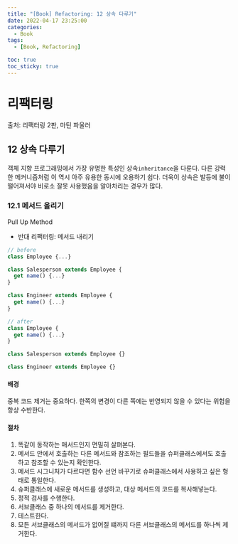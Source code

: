 ```yaml
---
title: "[Book] Refactoring: 12 상속 다루기"
date: 2022-04-17 23:25:00
categories:
  - Book
tags:
  - [Book, Refactoring]

toc: true
toc_sticky: true
---
```


# 리팩터링

출처: 리팩터링 2판, 마틴 파울러

## 12 상속 다루기

객체 지향 프로그래밍에서 가장 유명한 특성인 상속`inheritance`을 다룬다. 다른 강력한 메커니즘처럼 이 역시 아주 유용한 동시에 오용하기 쉽다. 더욱이 상속은 발등에 불이 떨어져서야 비로소 잘못 사용했음을 알아차리는 경우가 많다.

### 12.1 메서드 올리기

Pull Up Method

- 반대 리팩터링: 메서드 내리기

```js
// before
class Employee {...}

class Salesperson extends Employee {
  get name() {...}
}

class Engineer extends Employee {
  get name() {...}
}
```

```js
// after
class Employee {
  get name() {...}
}

class Salesperson extends Employee {}

class Engineer extends Employee {}
```

#### 배경

중복 코드 제거는 중요하다. 한쪽의 변경이 다른 쪽에는 반영되지 않을 수 있다는 위험을 항상 수반한다.

#### 절차

1. 똑같이 동작하는 매서드인지 면밀히 살펴본다.
2. 메서드 안에서 호출하는 다른 메서드와 참조하는 필드들을 슈퍼클래스에서도 호출하고 참조할 수 있는지 확인한다.
3. 메서드 시그니처가 다르다면 함수 선언 바꾸기로 슈퍼클래스에서 사용하고 싶은 형태로 통일한다.
4. 슈퍼클래스에 새로운 메서드를 생성하고, 대상 메서드의 코드를 복사해넣는다.
5. 정적 검사를 수행한다.
6. 서브클래스 중 하나의 메서드를 제거한다.
7. 테스트한다.
8. 모든 서브클래스의 메서드가 없어질 떄까지 다른 서브클래스의 메서드를 하나씩 제거한다.
